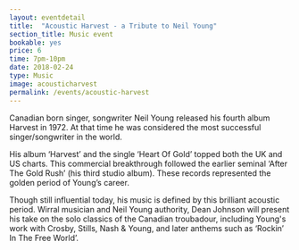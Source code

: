 ```yaml
---
layout: eventdetail
title:  "Acoustic Harvest - a Tribute to Neil Young"
section_title: Music event
bookable: yes
price: 6
time: 7pm-10pm
date: 2018-02-24
type: Music
image: acousticharvest
permalink: /events/acoustic-harvest
---
```


Canadian born singer, songwriter Neil Young released his fourth album Harvest in 1972. At that time he was considered the most successful singer/songwriter in the world.

His album ‘Harvest’ and the single ‘Heart Of Gold’ topped both the UK and US charts. This commercial breakthrough followed the earlier seminal ‘After The Gold Rush’ (his third studio album). These records represented the golden period of Young’s career.

Though still influential today, his music is defined by this brilliant acoustic period. Wirral musician and Neil Young authority, Dean Johnson will present his take on the solo classics of the Canadian troubadour, including Young's work with Crosby, Stills, Nash & Young, and later anthems such as ‘Rockin’ In The Free World’.
